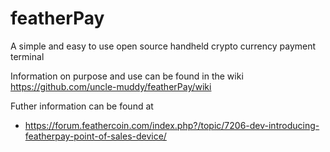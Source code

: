 # featherPay
A simple and easy to use open source handheld crypto currency payment terminal

Information on purpose and use can be found in the wiki https://github.com/uncle-muddy/featherPay/wiki

Futher information can be found at 

* https://forum.feathercoin.com/index.php?/topic/7206-dev-introducing-featherpay-point-of-sales-device/
